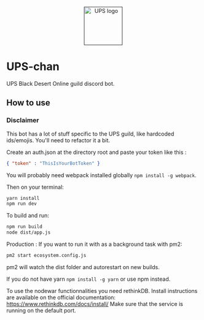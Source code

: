 <p align="center"><a href="" target="_blank"><img width="100" src="https://cdn.discordapp.com/attachments/312317025357791242/403003504886546433/upschan.png" alt="UPS logo"></a></p>

# UPS-chan
UPS Black Desert Online guild discord bot.

## How to use

### Disclaimer
This bot has a lot of stuff specific to the UPS guild, like hardcoded ids/emojis. You'll need to refactor it a bit.

Create an auth.json at the directory root and paste your token like this :

```json
{ "token" : "ThisIsYourBotToken" }
```

You will probably need webpack installed globally ``` npm install -g webpack ```.

Then on your terminal:

```sh
yarn install
npm run dev
```

To build and run:
```sh
npm run build
node dist/app.js
```

Production : If you want to run it with as a background task with pm2:
```sh
pm2 start ecosystem.config.js
```
pm2 will watch the dist folder and autorestart on new builds.


If you do not have yarn ``` npm install -g yarn ``` or use npm instead.

To use the nodewar functionnalities you need rethinkDB.
Install instructions are available on the official documentation: https://www.rethinkdb.com/docs/install/
Make sure that the service is running on the default port.
